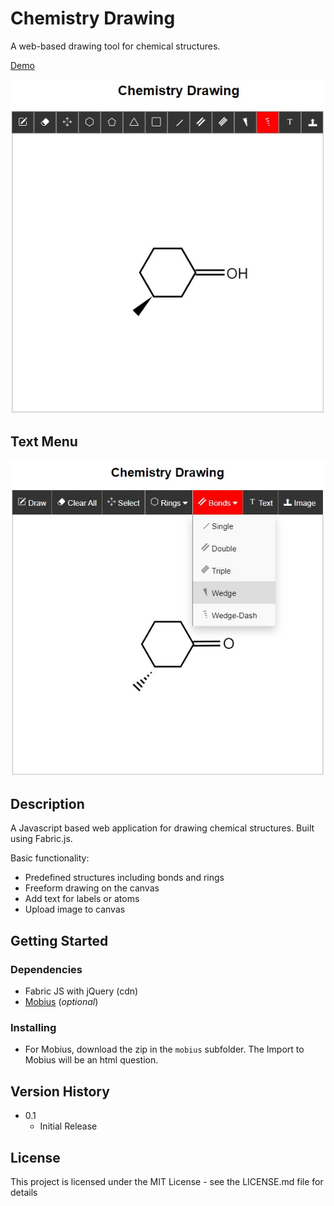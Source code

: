 # Chemistry Drawing

A web-based drawing tool for chemical structures.

[Demo](https://codepen.io/cfrayne/full/gOvWoeN) 

![](https://github.com/craigmateo/chemistry-drawing/blob/main/assets/screenshot.jpg)

## Text Menu

![](https://github.com/craigmateo/chemistry-drawing/blob/main/assets/screenshot1.jpg)

## Description

A Javascript based web application for drawing chemical structures. Built using Fabric.js.

Basic functionality:

- Predefined structures including bonds and rings
- Freeform drawing on the canvas
- Add text for labels or atoms
- Upload image to canvas

## Getting Started

### Dependencies

* Fabric JS with jQuery (cdn)
* [Mobius](https://www.digitaled.com/mobius) (*optional*) 

### Installing

* For Mobius, download the zip in the `mobius` subfolder. The Import to Mobius will be an html question.

## Version History

* 0.1
    * Initial Release

## License

This project is licensed under the MIT License - see the LICENSE.md file for details

